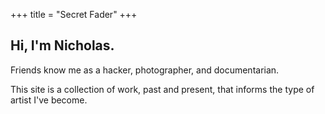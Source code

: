 +++
title = "Secret Fader"
+++

## Hi, I'm Nicholas.

Friends know me as a hacker, photographer, and documentarian.

This site is a collection of work, past and present, that informs the type of
artist I've become.
